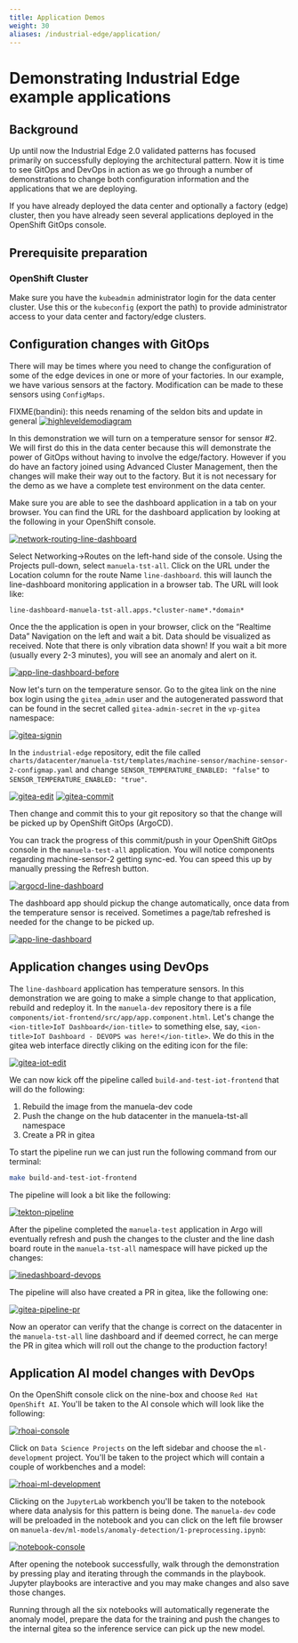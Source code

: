 ```yaml
---
title: Application Demos
weight: 30
aliases: /industrial-edge/application/
---
```


# Demonstrating Industrial Edge example applications

## Background

Up until now the Industrial Edge 2.0 validated patterns has focused primarily
on successfully deploying the architectural pattern. Now it is time to see
GitOps and DevOps in action as we go through a number of demonstrations to
change both configuration information and the applications that we are
deploying.

If you have already deployed the data center and optionally a factory (edge)
cluster, then you have already seen several applications deployed in the
OpenShift GitOps console.

## Prerequisite preparation

### OpenShift Cluster

Make sure you have the `kubeadmin` administrator login for the data center
cluster. Use this or the `kubeconfig` (export the path) to provide
administrator access to your data center and factory/edge clusters.

## Configuration changes with GitOps

There will may be times where you need to change the configuration of some of
the edge devices in one or more of your factories. In our example, we have
various sensors at the factory. Modification can be made to these sensors using
`ConfigMaps`.

FIXME(bandini): this needs renaming of the seldon bits and update in general
[![highleveldemodiagram](/images/industrial-edge/highleveldemodiagram.png)](/images/industrial-edge/highleveldemodiagram.png)

In this demonstration we will turn on a temperature sensor for sensor #2. We
will first do this in the data center because this will demonstrate the power
of GitOps without having to involve the edge/factory.  However if you do have
an factory joined using Advanced Cluster Management, then the changes will make
their way out to the factory. But it is not necessary for the demo as we have a
complete test environment on the data center.

Make sure you are able to see the dashboard application in a tab on your
browser. You can find the URL for the dashboard application by looking at the
following in your OpenShift console.

[![network-routing-line-dashboard](/images/industrial-edge/network-routing-line-dashboard.png)](/images/industrial-edge/network-routing-line-dashboard.png)

Select Networking->Routes on the left-hand side of the console. Using the
Projects pull-down, select `manuela-tst-all`. Click on the URL under the
Location column for the route Name `line-dashboard`. this will launch the
line-dashboard monitoring application in a browser tab. The URL will look like:

`line-dashboard-manuela-tst-all.apps.*cluster-name*.*domain*`

Once the the application is open in your browser, click on the “Realtime Data”
Navigation on the left and wait a bit. Data should be visualized as received.
Note that there is only vibration data shown! If you wait a bit more (usually
every 2-3 minutes), you will see an anomaly and alert on it.

[![app-line-dashboard-before](/images/industrial-edge/app-line-dashboard-before.png)](/images/industrial-edge/app-line-dashboard-before.png)

Now let's turn on the temperature sensor. Go to the gitea link on the nine box login using the 
`gitea_admin` user and the autogenerated password that can be found in the secret called 
`gitea-admin-secret` in the `vp-gitea` namespace:

[![gitea-signin](/images/industrial-edge/gitea-signin.png)](/images/industrial-edge/gitea-signin.png)

In the `industrial-edge` repository, edit the file called
`charts/datacenter/manuela-tst/templates/machine-sensor/machine-sensor-2-configmap.yaml`
and change `SENSOR_TEMPERATURE_ENABLED: "false"` to `SENSOR_TEMPERATURE_ENABLED: "true"`.

[![gitea-edit](/images/industrial-edge/gitea-edit.png)](/images/industrial-edge/gitea-edit.png)
[![gitea-commit](/images/industrial-edge/gitea-commit.png)](/images/industrial-edge/gitea-commit.png)

Then change and commit this to your git repository so that the change will be
picked up by OpenShift GitOps (ArgoCD).

You can track the progress of this commit/push in your OpenShift GitOps console
in the `manuela-test-all` application. You will notice components regarding
machine-sensor-2 getting sync-ed. You can speed this up by manually pressing
the Refresh button.

[![argocd-line-dashboard](/images/industrial-edge/argocd-line-dashboard.png)](/images/industrial-edge/argocd-line-dashboard.png)

The dashboard app should pickup the change automatically, once data from the temperature sensor is received.
Sometimes a page/tab refreshed is needed for the change to be picked up.

[![app-line-dashboard](/images/industrial-edge/argocd-machine-sensor2.png)](/images/industrial-edge/argocd-machine-sensor2.png)

## Application changes using DevOps

The `line-dashboard` application has temperature sensors. In this demonstration
we are going to make a simple change to that application, rebuild and redeploy
it. In the `manuela-dev` repository there is a file
`components/iot-frontend/src/app/app.component.html`. Let's change the 
`<ion-title>IoT Dashboard</ion-title>` to something else, say, 
`<ion-title>IoT Dashboard - DEVOPS was here!</ion-title>`. We do this in the 
gitea web interface directly cliking on the editing icon for the file:

[![gitea-iot-edit](/images/industrial-edge/gitea-iot-edit.png)](/images/industrial-edge/gitea-iot-edit.png)

We can now kick off the pipeline called `build-and-test-iot-frontend` that will do the following:
1. Rebuild the image from the manuela-dev code
2. Push the change on the hub datacenter in the manuela-tst-all namespace
3. Create a PR in gitea

To start the pipeline run we can just run the following command from our terminal:
```sh
make build-and-test-iot-frontend
```

The pipeline will look a bit like the following:

[![tekton-pipeline](/images/industrial-edge/pipeline-iot-frontend.png)](/images/industrial-edge/pipeline-iot-frontend.png)

After the pipeline completed the `manuela-test` application in Argo will eventually refresh and push the
changes to the cluster and the line dash board route in the `manuela-tst-all` namespace will have picked up
the changes:

[![linedashboard-devops](/images/industrial-edge/line-dashboard-devops.png)](/images/industrial-edge/line-dashboard-devops.png)

The pipeline will also have created a PR in gitea, like the following one:

[![gitea-pipeline-pr](/images/industrial-edge/gitea-pipeline-pr.png)](/images/industrial-edge/gitea-pipeline-pr.png)

Now an operator can verify that the change is correct on the datacenter in the
`manuela-tst-all` line dashboard and if deemed correct, he can merge the PR in 
gitea which will roll out the change to the production factory!

## Application AI model changes with DevOps

On the OpenShift console click on the nine-box and choose `Red Hat OpenShift AI`. You'll be taken
to the AI console which will look like the following:

[![rhoai-console](/images/industrial-edge/rhoai-console-home.png)](/images/industrial-edge/rhoai-console-home.png)

Click on `Data Science Projects` on the left sidebar and choose the `ml-development` project. You'll
be taken to the project which will contain a couple of workbenches and a model:

[![rhoai-ml-development](/images/industrial-edge/rhoai-ml-development.png)](/images/industrial-edge/rhoai-ml-development.png)

Clicking on the `JupyterLab` workbench you'll be taken to the notebook where data analysis for this 
pattern is being done. The `manuela-dev` code will be preloaded in the notebook and you can click
on the left file browser on `manuela-dev/ml-models/anomaly-detection/1-preprocessing.ipynb`:

[![notebook-console](/images/industrial-edge/notebook-console.png)](/images/industrial-edge/notebook-console.png)

After opening the notebook successfully, walk through the demonstration by
pressing play and iterating through the commands in the playbook. Jupyter
playbooks are interactive and you may make changes and also save those changes.

Running through all the six notebooks will automatically regenerate the anomaly
model, prepare the data for the training and push the changes to the internal
gitea so the inference service can pick up the new model.
